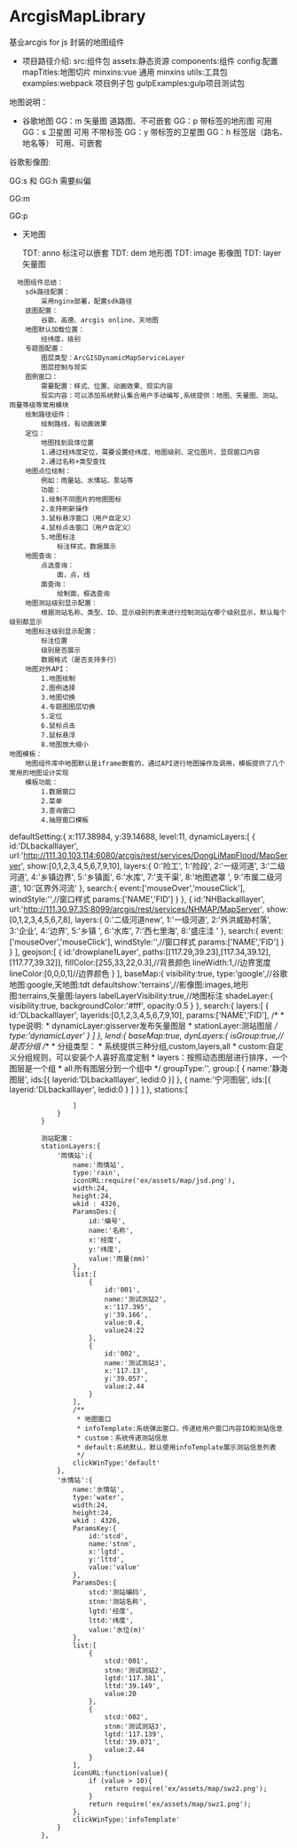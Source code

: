 # ArcgisMapLibrary
基业arcgis for js 封装的地图组件


* 项目路径介绍:
  src:组件包
    assets:静态资源
    components:组件
    config:配置
    mapTitles:地图切片
    minxins:vue 通用 minxins
    utils:工具包
  examples:webpack 项目例子包
  gulpExamples:gulp项目测试包
  

地图说明：

* 谷歌地图
  GG：m  矢量图 道路图、不可嵌套
  GG：p  带标签的地形图 可用
  GG：s  卫星图  可用  不带标签
  GG：y  带标签的卫星图 
  GG：h  标签层（路名、地名等） 可用、可嵌套

谷歌影像图:

  GG:s 和 GG:h 需要纠偏

  GG:m

  GG:p


* 天地图

  TDT: anno  标注可以嵌套
  TDT: dem 地形图
  TDT: image 影像图
  TDT: layer 矢量图

~~~
  地图组件总结：
    sdk路径配置：
        采用nginx部署，配置sdk路径
    底图配置：
        谷歌、高德、arcgis online、天地图
    地图默认加载位置：
        经纬度，级别
    专题图配置：
        图层类型：ArcGISDynamicMapServiceLayer
        图层控制与现实
    图例窗口：
        需要配置：样式、位置、动画效果、现实内容
        现实内容：可以添加系统默认集合用户手动编写,系统提供：地图、矢量图、测站、雨量等级等常用模块
    绘制路径组件：
        绘制路线，有动画效果
    定位：
        地图找到具体位置
        1.通过经纬度定位，需要设置经纬度、地图级别、定位图片、显现窗口内容
        2.通过名称+类型查找
    地图点位绘制：
        例如：雨量站、水情站、泵站等
        功能：
        1.绘制不同图片的地图图标
        2.支持刷新操作
        3.鼠标悬浮窗口（用户自定义）
        4.鼠标点击窗口（用户自定义）
        5.地图标注
            标注样式，数据展示
    地图查询：
        点选查询：
            面，点，线
        面查询：
            绘制面，框选查询
    地图测站级别显示配置：
        根据测站名称、类型、ID、显示级别列表来进行控制测站在哪个级别显示，默认每个级别都显示
    地图标注级别显示配置：
        标注位置
        级别是否展示
        数据格式（是否支持多行）
    地图对外API：
        1.地图绘制
        2.图例选择
        3.地图切换
        4.专题图图层切换
        5.定位
        6.鼠标点击
        7.鼠标悬浮
        8.地图放大缩小
地图模板：
    地图组件库中地图默认是iframe嵌套的，通过API进行地图操作及调用，模板提供了几个常用的地图设计实现
    模板功能：
        1.数据窗口
        2.菜单
        3.查询窗口
        4.抽屉窗口模板
~~~





defaultSetting:{
                x:117.38984,
                y:39.14688,
                level:11,
                dynamicLayers:[
                    {
                        id:'DLbackalllayer',
                        url:'http://111.30.103.114:6080/arcgis/rest/services/DongLiMapFlood/MapServer',
                        show:[0,1,2,3,4,5,6,7,9,10],
                        layers:{
                            0:'险工',
                            1:'险段',
                            2:'一级河道',
                            3:'二级河道',
                            4:'乡镇边界',
                            5:'乡镇面',
                            6:'水库',
                            7:'支干渠',
                            8:'地图遮罩 ',
                            9:'市属二级河道',
                            10:'区界外河流'
                        },
                        search:{
                            event:['mouseOver','mouseClick'],
                            windStyle:'',//窗口样式
                            params:['NAME','FID']
                        }
                    },
                    {
                        id:'NHBackalllayer',
                        url:'http://111.30.97.35:8099/arcgis/rest/services/NHMAP/MapServer',
                        show:[0,1,2,3,4,5,6,7,8],
                        layers:{
                            0:'二级河道new',
                            1:'一级河道',
                            2:'外洪威胁村落',
                            3:'企业',
                            4:'边界',
                            5:'乡镇 ',
                            6:'水库',
                            7:'西七里海',
                            8:'盛庄洼 '
                        },
                        search:{
                            event:['mouseOver','mouseClick'],
                            windStyle:'',//窗口样式
                            params:['NAME','FID']
                        }
                    }
                ],
                geojson:[
                    {
                        id:'drowplane1Layer',
                        paths:[[117.29,39.23],[117.34,39.12],[117.77,39.32]],
                        fillColor:[255,33,22,0.3],//背景颜色
                        lineWidth:1,//边界宽度
                        lineColor:[0,0,0,1]//边界颜色
                    }
                ],
                baseMap:{
                    visibility:true,
                    type:'google',//谷歌地图:google,天地图:tdt
                    defaultshow:'terrains',//影像图:images,地形图:terrains,矢量图:layers
                    labelLayerVisibility:true,//地图标注
                    shadeLayer:{
                        visibility:true,
                        backgroundColor:'#fff',
                        opacity:0.5
                    }
                },
                search:{
                    layers:[
                        {
                            id:'DLbackalllayer',
                            layerids:[0,1,2,3,4,5,6,7,9,10],
                            params:['NAME','FID'],
                            /*
                             * type说明:
                             *    dynamicLayer:gisserver发布矢量图层
                             *    stationLayer:测站图层
                             */
                            type:'dynamicLayer'
                        }
                    ]
                },
                lend:{
                    baseMap:true,
                    dynLayers:{
                        isGroup:true,//是否分组
                        /**
                         * 分组类型：
                         *  系统提供三种分组,custom,layers,all
                         * custom:自定义分组规则，可以安装个人喜好高度定制
                         * layers：按照动态图层进行排序，一个图层是一个组
                         * all:所有图层分到一个组中
                         */
                        groupType:'',
                        group:[
                            {
                                name:'静海图层',
                                ids:[{
                                    layerid:'DLbackalllayer',
                                    ledid:0
                                }]
                            },
                            {
                                name:'宁河图层',
                                ids:[{
                                    layerid:'DLbackalllayer',
                                    ledid:0
                                }
                                ]
                            }
                        ]
                    },
                    stations:[

                    ]
                }
            }

            测站配置：
            stationLayers:{
                '雨情站':{
                    name:'雨情站',
                    type:'rain',
                    iconURL:require('ex/assets/map/jsd.png'),
                    width:24,
                    height:24,
                    wkid : 4326,
                    ParamsDes:{
                        id:'编号',
                        name:'名称',
                        x:'经度',
                        y:'纬度',
                        value:'雨量(mm)'
                    },
                    list:[
                        {
                            id:'001',
                            name:'测试测站2',
                            x:'117.395',
                            y:'39.166',
                            value:0.4,
                            value24:22
                        },
                        {
                            id:'002',
                            name:'测试测站3',
                            x:'117.13',
                            y:'39.057',
                            value:2.44
                        }
                    ],
                    /**
                     * 地图窗口
                     * infoTemplate:系统弹出窗口，传递给用户窗口内容ID和测站信息
                     * custom：系统传递测站信息
                     * default:系统默认，默认使用infoTemplate展示测站信息列表
                     */
                    clickWinType:'default'
                },
                '水情站':{
                    name:'水情站',
                    type:'water',
                    width:24,
                    height:24,
                    wkid : 4326,
                    ParamsKey:{
                        id:'stcd',
                        name:'stnm',
                        x:'lgtd',
                        y:'lttd',
                        value:'value'
                    },
                    ParamsDes:{
                        stcd:'测站编码',
                        stnm:'测站名称',
                        lgtd:'经度',
                        lttd:'纬度',
                        value:'水位(m)'
                    },
                    list:[
                        {
                            stcd:'001',
                            stnm:'测试测站2',
                            lgtd:'117.381',
                            lttd:'39.149',
                            value:20
                        },
                        {
                            stcd:'002',
                            stnm:'测试测站3',
                            lgtd:'117.139',
                            lttd:'39.071',
                            value:2.44
                        }
                    ],
                    iconURL:function(value){
                        if (value > 10){
                            return require('ex/assets/map/swz2.png');
                        }
                        return require('ex/assets/map/swz1.png');
                    },
                    clickWinType:'infoTemplate'
                }
            },